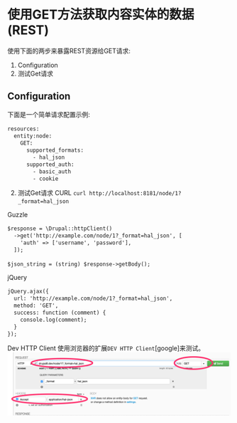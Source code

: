 使用GET方法获取内容实体的数据(REST)
======================

使用下面的两步来暴露REST资源给GET请求:
1. Configuration
2. 测试Get请求

## Configuration
下面是一个简单请求配置示例:
```
resources:
  entity:node:
    GET:
      supported_formats:
        - hal_json
      supported_auth:
        - basic_auth
        - cookie
```

2. 测试Get请求
CURL
`curl http://localhost:8181/node/1?_format=hal_json`

Guzzle
```
$response = \Drupal::httpClient()
  ->get('http://example.com/node/1?_format=hal_json', [
    'auth' => ['username', 'password'],
  ]);

$json_string = (string) $response->getBody();
```

jQuery
```
jQuery.ajax({
  url: 'http://example.com/node/1?_format=hal_json',
  method: 'GET',
  success: function (comment) {
    console.log(comment);
  }
});
```

Dev HTTP Client
使用浏览器的扩展`DEV HTTP Client`[google]来测试。
![Dev HTTP Client](../images/DHC_by_Restlet.png)